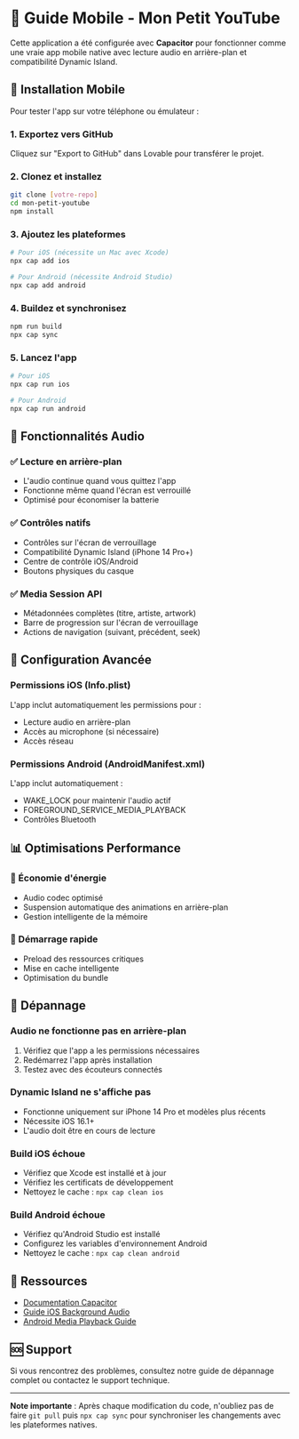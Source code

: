 # 📱 Guide Mobile - Mon Petit YouTube

Cette application a été configurée avec **Capacitor** pour fonctionner comme une vraie app mobile native avec lecture audio en arrière-plan et compatibilité Dynamic Island.

## 🚀 Installation Mobile

Pour tester l'app sur votre téléphone ou émulateur :

### 1. Exportez vers GitHub
Cliquez sur "Export to GitHub" dans Lovable pour transférer le projet.

### 2. Clonez et installez
```bash
git clone [votre-repo]
cd mon-petit-youtube
npm install
```

### 3. Ajoutez les plateformes
```bash
# Pour iOS (nécessite un Mac avec Xcode)
npx cap add ios

# Pour Android (nécessite Android Studio)
npx cap add android
```

### 4. Buildez et synchronisez
```bash
npm run build
npx cap sync
```

### 5. Lancez l'app
```bash
# Pour iOS
npx cap run ios

# Pour Android  
npx cap run android
```

## 🎵 Fonctionnalités Audio

### ✅ Lecture en arrière-plan
- L'audio continue quand vous quittez l'app
- Fonctionne même quand l'écran est verrouillé
- Optimisé pour économiser la batterie

### ✅ Contrôles natifs
- Contrôles sur l'écran de verrouillage
- Compatibilité Dynamic Island (iPhone 14 Pro+)
- Centre de contrôle iOS/Android
- Boutons physiques du casque

### ✅ Media Session API
- Métadonnées complètes (titre, artiste, artwork)
- Barre de progression sur l'écran de verrouillage
- Actions de navigation (suivant, précédent, seek)

## 🔧 Configuration Avancée

### Permissions iOS (Info.plist)
L'app inclut automatiquement les permissions pour :
- Lecture audio en arrière-plan
- Accès au microphone (si nécessaire)
- Accès réseau

### Permissions Android (AndroidManifest.xml)
L'app inclut automatiquement :
- WAKE_LOCK pour maintenir l'audio actif
- FOREGROUND_SERVICE_MEDIA_PLAYBACK
- Contrôles Bluetooth

## 📊 Optimisations Performance

### 🔋 Économie d'énergie
- Audio codec optimisé
- Suspension automatique des animations en arrière-plan
- Gestion intelligente de la mémoire

### 🚀 Démarrage rapide
- Preload des ressources critiques
- Mise en cache intelligente
- Optimisation du bundle

## 🐛 Dépannage

### Audio ne fonctionne pas en arrière-plan
1. Vérifiez que l'app a les permissions nécessaires
2. Redémarrez l'app après installation
3. Testez avec des écouteurs connectés

### Dynamic Island ne s'affiche pas
- Fonctionne uniquement sur iPhone 14 Pro et modèles plus récents
- Nécessite iOS 16.1+
- L'audio doit être en cours de lecture

### Build iOS échoue
- Vérifiez que Xcode est installé et à jour
- Vérifiez les certificats de développement
- Nettoyez le cache : `npx cap clean ios`

### Build Android échoue
- Vérifiez qu'Android Studio est installé
- Configurez les variables d'environnement Android
- Nettoyez le cache : `npx cap clean android`

## 📖 Ressources

- [Documentation Capacitor](https://capacitorjs.com/docs)
- [Guide iOS Background Audio](https://developer.apple.com/documentation/avfaudio/avaudiosession)
- [Android Media Playback Guide](https://developer.android.com/guide/topics/media/mediasession)

## 🆘 Support

Si vous rencontrez des problèmes, consultez notre guide de dépannage complet ou contactez le support technique.

---

**Note importante** : Après chaque modification du code, n'oubliez pas de faire `git pull` puis `npx cap sync` pour synchroniser les changements avec les plateformes natives.